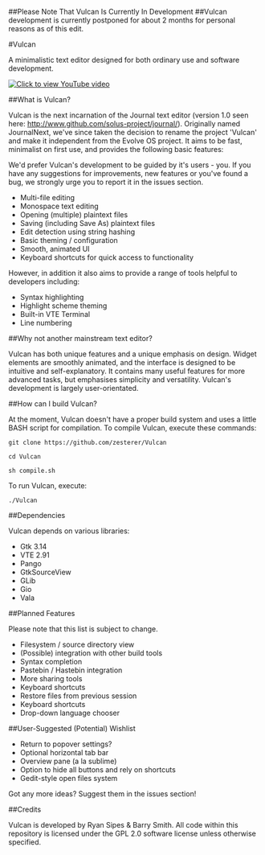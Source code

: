 ##Please Note That Vulcan Is Currently In Development
##Vulcan development is currently postponed for about 2 months for personal reasons as of this edit.

#Vulcan

A minimalistic text editor designed for both ordinary use and software development.

[![Click to view YouTube video](https://raw.githubusercontent.com/zesterer/vulcan/master/misc/screenshot.png)](https://www.youtube.com/watch?v=is2f3xVIvFM)

##What is Vulcan?

Vulcan is the next incarnation of the Journal text editor (version 1.0 seen here: http://www.github.com/solus-project/journal/). Originally named JournalNext, we've since taken the decision to rename the project 'Vulcan' and make it independent from the Evolve OS project. It aims to be fast, minimalist on first use, and provides the following basic features:

We'd prefer Vulcan's development to be guided by it's users - you. If you have any suggestions for improvements, new features or you've found a bug, we strongly urge you to report it in the issues section.

- Multi-file editing
- Monospace text editing
- Opening (multiple) plaintext files
- Saving (including Save As) plaintext files
- Edit detection using string hashing
- Basic theming / configuration
- Smooth, animated UI
- Keyboard shortcuts for quick access to functionality

However, in addition it also aims to provide a range of tools helpful to developers including:

- Syntax highlighting
- Highlight scheme theming
- Built-in VTE Terminal
- Line numbering

##Why not another mainstream text editor?

Vulcan has both unique features and a unique emphasis on design. Widget elements are smoothly animated, and the interface is designed to be intuitive and self-explanatory. It contains many useful features for more advanced tasks, but emphasises simplicity and versatility. Vulcan's development is largely user-orientated.

##How can I build Vulcan?

At the moment, Vulcan doesn't have a proper build system and uses a little BASH script for compilation. To compile Vulcan, execute these commands:

`git clone https://github.com/zesterer/Vulcan`

`cd Vulcan`

`sh compile.sh`

To run Vulcan, execute:

`./Vulcan`

##Dependencies

Vulcan depends on various libraries:

- Gtk 3.14
- VTE 2.91
- Pango
- GtkSourceView
- GLib
- Gio
- Vala

##Planned Features

Please note that this list is subject to change.

- Filesystem / source directory view
- (Possible) integration with other build tools
- Syntax completion
- Pastebin / Hastebin integration
- More sharing tools
- Keyboard shortcuts
- Restore files from previous session
- Keyboard shortcuts
- Drop-down language chooser

##User-Suggested (Potential) Wishlist

- Return to popover settings?
- Optional horizontal tab bar
- Overview pane (a la sublime)
- Option to hide all buttons and rely on shortcuts
- Gedit-style open files system

Got any more ideas? Suggest them in the issues section!

##Credits

Vulcan is developed by Ryan Sipes & Barry Smith.
All code within this repository is licensed under the GPL 2.0 software license unless otherwise specified.
